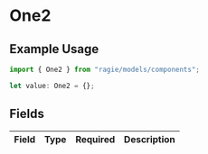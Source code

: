 # One2

## Example Usage

```typescript
import { One2 } from "ragie/models/components";

let value: One2 = {};
```

## Fields

| Field       | Type        | Required    | Description |
| ----------- | ----------- | ----------- | ----------- |
